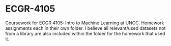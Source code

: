 # ECGR-4105
Coursework for ECGR 4105: Intro to Machine Learning at UNCC. Homework assignments each in their own folder. I believe all relevant/used datasets not from a library are also included within the folder for the homework that used it.
